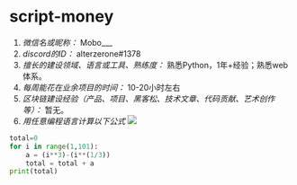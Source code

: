 # script-money

1. *微信名或昵称：* Mobo___ 
2. *discord的ID：* alterzerone#1378
3. *擅长的建设领域、语言或工具、熟练度：* 熟悉Python，1年+经验；熟悉web体系。
4. *每周能花在业余项目的时间：* 10-20小时左右
5. *区块链建设经验（产品、项目、黑客松、技术文章、代码贡献、艺术创作等）：* 暂无。
6. *用任意编程语言计算以下公式*
![](https://latex.codecogs.com/svg.image?\sum_{n=1}^{100}\left&space;(n^{3}-\sqrt[3]{n}&space;\right&space;))

```python
total=0
for i in range(1,101):
    a = (i**3)-(i**(1/3))
    total = total + a
print(total)
```
